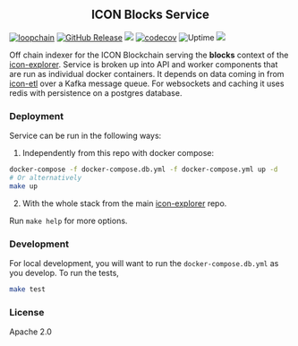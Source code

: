 <p align="center">
  <h2 align="center">ICON Blocks Service</h2>
</p>

[![loopchain](https://img.shields.io/badge/ICON-API-blue?logoColor=white&logo=icon&labelColor=31B8BB)](https://shields.io) [![GitHub Release](https://img.shields.io/github/release/geometry-labs/icon-blocks.svg?style=flat)]() ![](https://github.com/geometry-labs/icon-blocks/workflows/push-main/badge.svg?branch=main) [![codecov](https://codecov.io/gh/geometry-labs/icon-blocks/branch/main/graph/badge.svg)](https://codecov.io/gh/geometry-labs/icon-blocks) ![Uptime](https://img.shields.io/endpoint?url=https%3A%2F%2Fraw.githubusercontent.com%2Fgeometry-labs%2Ficon-status-page%2Fmaster%2Fapi%2Fdev-blocks-service%2Fuptime.json) ![](https://img.shields.io/github/license/geometry-labs/icon-blocks)

Off chain indexer for the ICON Blockchain serving the **blocks** context of the [icon-explorer](https://github.com/geometry-labs/icon-explorer). Service is broken up into API and worker components that are run as individual docker containers. It depends on data coming in from [icon-etl](https://github.com/geometry-labs/icon-etl) over a Kafka message queue. For websockets and caching it uses redis with persistence on a postgres database.

### Deployment 

Service can be run in the following ways:

1. Independently from this repo with docker compose:
```bash
docker-compose -f docker-compose.db.yml -f docker-compose.yml up -d
# Or alternatively 
make up 
```   

2. With the whole stack from the main [icon-explorer](https://github.com/geometry-labs/icon-explorer) repo. 

Run `make help` for more options. 

### Development 

For local development, you will want to run the `docker-compose.db.yml` as you develop. To run the tests, 

```bash
make test 
```

### License 

Apache 2.0

